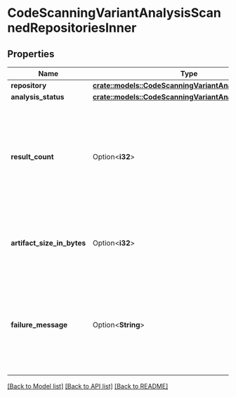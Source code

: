 # CodeScanningVariantAnalysisScannedRepositoriesInner

## Properties

Name | Type | Description | Notes
------------ | ------------- | ------------- | -------------
**repository** | [**crate::models::CodeScanningVariantAnalysisRepository**](code-scanning-variant-analysis-repository.md) |  | 
**analysis_status** | [**crate::models::CodeScanningVariantAnalysisStatus**](code-scanning-variant-analysis-status.md) |  | 
**result_count** | Option<**i32**> | The number of results in the case of a successful analysis. This is only available for successful analyses. | [optional]
**artifact_size_in_bytes** | Option<**i32**> | The size of the artifact. This is only available for successful analyses. | [optional]
**failure_message** | Option<**String**> | The reason of the failure of this repo task. This is only available if the repository task has failed. | [optional]

[[Back to Model list]](../README.md#documentation-for-models) [[Back to API list]](../README.md#documentation-for-api-endpoints) [[Back to README]](../README.md)



